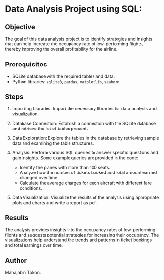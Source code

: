 # Data Analysis Project using SQL: 

## Objective

The goal of this data analysis project is to identify strategies and insights that can help increase the occupancy rate of low-performing flights, thereby improving the overall profitability for the airline.

## Prerequisites

- SQLite database with the required tables and data.
- Python libraries: `sqlite3`, `pandas`, `matplotlib`, `seaborn`.

## Steps

1. Importing Libraries: Import the necessary libraries for data analysis and visualization.

2. Database Connection: Establish a connection with the SQLite database and retrieve the list of tables present.

3. Data Exploration: Explore the tables in the database by retrieving sample data and examining the table structures.

4. Analysis: Perform various SQL queries to answer specific questions and gain insights. Some example queries are provided in the code:

   - Identify the planes with more than 100 seats.
   - Analyze how the number of tickets booked and total amount earned changed over time.
   - Calculate the average charges for each aircraft with different fare conditions.

5. Data Visualization: Visualize the results of the analysis using appropriate plots and charts and write a report as pdf.

## Results

The analysis provides insights into the occupancy rates of low-performing flights and suggests potential strategies for increasing their occupancy. The visualizations help understand the trends and patterns in ticket bookings and total earnings over time.

## Author

Mahajabin Tokon.
